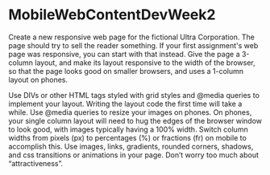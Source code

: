 # MobileWebContentDevWeek2


Create a new responsive web page for the fictional Ultra Corporation. The page should try to sell the reader something. If your first assignment's web page was responsive, you can start with that instead. Give the page a 3-column layout, and make its layout responsive to the width of the browser, so that the page looks good on smaller browsers, and uses a 1-column layout on phones.

Use DIVs or other HTML tags styled with grid styles and @media queries to implement your layout. Writing the layout code the first time will take a while. Use @media queries to resize your images on phones. 
On phones, your single column layout will need to hug the edges of the browser window to look good, with images typically having a 100% width. Switch column widths from pixels (px) to percentages (%) or fractions (fr) on mobile to accomplish this.
Use images, links, gradients, rounded corners, shadows, and css transitions or animations in your page. Don’t worry too much about “attractiveness”.
